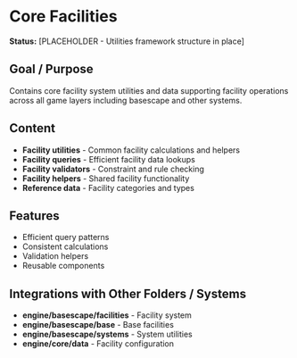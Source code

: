 # Core Facilities

**Status:** [PLACEHOLDER - Utilities framework structure in place]

## Goal / Purpose
Contains core facility system utilities and data supporting facility operations across all game layers including basescape and other systems.

## Content
- **Facility utilities** - Common facility calculations and helpers
- **Facility queries** - Efficient facility data lookups
- **Facility validators** - Constraint and rule checking
- **Facility helpers** - Shared facility functionality
- **Reference data** - Facility categories and types

## Features
- Efficient query patterns
- Consistent calculations
- Validation helpers
- Reusable components

## Integrations with Other Folders / Systems
- **engine/basescape/facilities** - Facility system
- **engine/basescape/base** - Base facilities
- **engine/basescape/systems** - System utilities
- **engine/core/data** - Facility configuration

